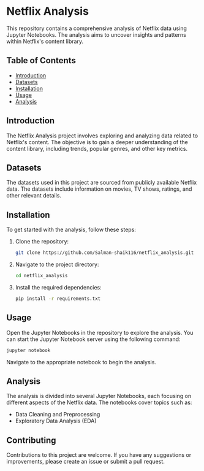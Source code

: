 
# Netflix Analysis

This repository contains a comprehensive analysis of Netflix data using Jupyter Notebooks. The analysis aims to uncover insights and patterns within Netflix's content library.

## Table of Contents
- [Introduction](#introduction)
- [Datasets](#datasets)
- [Installation](#installation)
- [Usage](#usage)
- [Analysis](#analysis)


## Introduction
The Netflix Analysis project involves exploring and analyzing data related to Netflix's content. The objective is to gain a deeper understanding of the content library, including trends, popular genres, and other key metrics.

## Datasets
The datasets used in this project are sourced from publicly available Netflix data. The datasets include information on movies, TV shows, ratings, and other relevant details.

## Installation
To get started with the analysis, follow these steps:

1. Clone the repository:
   ```bash
   git clone https://github.com/Salman-shaik116/netflix_analysis.git
   ```
2. Navigate to the project directory:
   ```bash
   cd netflix_analysis
   ```
3. Install the required dependencies:
   ```bash
   pip install -r requirements.txt
   ```

## Usage
Open the Jupyter Notebooks in the repository to explore the analysis. You can start the Jupyter Notebook server using the following command:
```bash
jupyter notebook
```
Navigate to the appropriate notebook to begin the analysis.

## Analysis
The analysis is divided into several Jupyter Notebooks, each focusing on different aspects of the Netflix data. The notebooks cover topics such as:

- Data Cleaning and Preprocessing
- Exploratory Data Analysis (EDA)


## Contributing
Contributions to this project are welcome. If you have any suggestions or improvements, please create an issue or submit a pull request.


